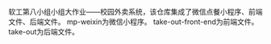 软工第八小组小组大作业——校园外卖系统，该仓库集成了微信点餐小程序、前端文件、后端文件。
mp-weixin为微信小程序。
take-out-front-end为前端文件。
take-out为后端文件。

